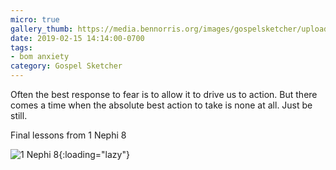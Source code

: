 ```yaml
---
micro: true
gallery_thumb: https://media.bennorris.org/images/gospelsketcher/uploads/2019/7c4e903021.jpg
date: 2019-02-15 14:14:00-0700
tags:
- bom anxiety
category: Gospel Sketcher
---
```


Often the best response to fear is to allow it to drive us to action. But there comes a time when the absolute best action to take is none at all. Just be still.

Final lessons from 1 Nephi 8

![1 Nephi 8](https://media.bennorris.org/images/gospelsketcher/uploads/2019/7c4e903021.jpg){:loading="lazy"}